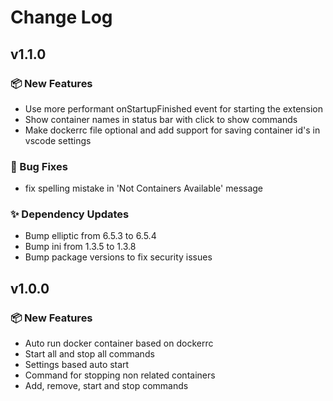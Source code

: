 # Change Log

## v1.1.0

### 📦 New Features

- Use more performant onStartupFinished event for starting the extension
- Show container names in status bar with click to show commands
- Make dockerrc file optional and add support for saving container id's in vscode settings

### 🐛 Bug Fixes

- fix spelling mistake in 'Not Containers Available' message

### ✨ Dependency Updates

- Bump elliptic from 6.5.3 to 6.5.4
- Bump ini from 1.3.5 to 1.3.8
- Bump package versions to fix security issues

## v1.0.0

### 📦 New Features

- Auto run docker container based on dockerrc
- Start all and stop all commands
- Settings based auto start
- Command for stopping non related containers
- Add, remove, start and stop commands
